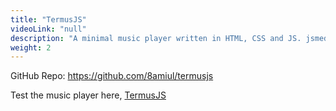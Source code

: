 ```yaml
---
title: "TermusJS"
videoLink: "null"
description: "A minimal music player written in HTML, CSS and JS. jsmediatags has been used to fetch information from music source file."
weight: 2
---
```


GitHub Repo: https://github.com/8amiul/termusjs

Test the music player here,
[TermusJS](https://8amiul.github.io/termusjs/)